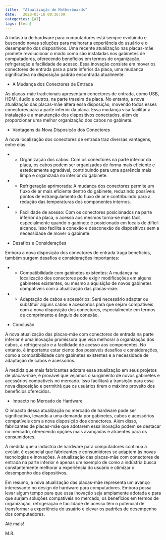 ```yaml
---
title:  "Atualização de Motherboards"
date:   2023-03-18 00:36:00
categories: [AI]
tags: [tech]
---
```


A indústria de hardware para computadores está sempre evoluindo e buscando novas soluções para melhorar a experiência do usuário e o desempenho dos dispositivos. Uma recente atualização nas placas-mãe promete revolucionar o modo como são instaladas nos gabinetes de computadores, oferecendo benefícios em termos de organização, refrigeração e facilidade de acesso. Essa inovação consiste em mover os conectores de entrada para a parte inferior da placa, uma mudança significativa na disposição padrão encontrada atualmente.

<!--mais-->

- A Mudança dos Conectores de Entrada

As placas-mãe tradicionais apresentam conectores de entrada, como USB, HDMI, áudio e outros, na parte traseira da placa. No entanto, a nova atualização das placas-mãe altera essa disposição, movendo todos esses conectores para a parte inferior da placa. Essa mudança visa facilitar a instalação e a manutenção dos dispositivos conectados, além de proporcionar uma melhor organização dos cabos no gabinete.

- Vantagens da Nova Disposição dos Conectores

A nova localização dos conectores de entrada traz diversas vantagens, entre elas:

- - Organização dos cabos: Com os conectores na parte inferior da placa, os cabos podem ser organizados de forma mais eficiente e esteticamente agradável, contribuindo para uma aparência mais limpa e organizada no interior do gabinete.
- - Refrigeração aprimorada: A mudança dos conectores permite um fluxo de ar mais eficiente dentro do gabinete, reduzindo possíveis pontos de estrangulamento do fluxo de ar e contribuindo para a redução das temperaturas dos componentes internos.
- - Facilidade de acesso: Com os conectores posicionados na parte inferior da placa, o acesso aos mesmos torna-se mais fácil, especialmente quando o gabinete é posicionado em locais de difícil alcance. Isso facilita a conexão e desconexão de dispositivos sem a necessidade de mover o gabinete.

- Desafios e Considerações

Embora a nova disposição dos conectores de entrada traga benefícios, também surgem desafios e considerações importantes:
- - Compatibilidade com gabinetes existentes: A mudança na localização dos conectores pode exigir modificações em alguns gabinetes existentes, ou mesmo a aquisição de novos gabinetes compatíveis com a atualização das placas-mãe.
- - Adaptação de cabos e acessórios: Será necessário adaptar ou substituir alguns cabos e acessórios para que sejam compatíveis com a nova disposição dos conectores, especialmente em termos de comprimento e ângulo de conexão.

- Conclusão

A nova atualização das placas-mãe com conectores de entrada na parte inferior é uma inovação promissora que visa melhorar a organização dos cabos, a refrigeração e a facilidade de acesso aos componentes. No entanto, é importante estar ciente dos possíveis desafios e considerações, como a compatibilidade com gabinetes existentes e a necessidade de adaptação de cabos e acessórios.

À medida que mais fabricantes adotam essa atualização em seus projetos de placas-mãe, é provável que vejamos o surgimento de novos gabinetes e acessórios compatíveis no mercado. Isso facilitará a transição para essa nova disposição e permitirá que os usuários tirem o máximo proveito dos benefícios oferecidos.

- Impacto no Mercado de Hardware

O impacto dessa atualização no mercado de hardware pode ser significativo, levando a uma demanda por gabinetes, cabos e acessórios compatíveis com a nova disposição dos conectores. Além disso, fabricantes de placas-mãe que adotarem essa inovação podem se destacar no mercado, oferecendo opções mais avançadas e atraentes para os consumidores.

À medida que a indústria de hardware para computadores continua a evoluir, é essencial que fabricantes e consumidores se adaptem às novas tecnologias e inovações. A atualização das placas-mãe com conectores de entrada na parte inferior é apenas um exemplo de como a indústria busca constantemente melhorar a experiência do usuário e otimizar o desempenho dos dispositivos.

Em resumo, a nova atualização das placas-mãe representa um avanço interessante no design de hardware para computadores. Embora possa levar algum tempo para que essa inovação seja amplamente adotada e para que surjam soluções compatíveis no mercado, os benefícios em termos de organização, refrigeração e facilidade de acesso têm o potencial de transformar a experiência do usuário e elevar os padrões de desempenho dos computadores. 

Até mais!

M.R.